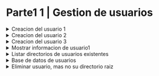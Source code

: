 # Parte1 1 | Gestion de usuarios

<details>
<summary>Creacion del usuario 1</summary>
        Para la creacion de un usuario es necesario utilizar el comando sudo adduser nombre_usuario. Al ejecutar este comando         establece un password.
        <div align="center">
                        <a href="" target="_blank"><img src="https://github.com/JulioFernandez99/so1_actividades_201902416/blob/main/Recursos/Actividad3/creando_usuario1.png" style="width:50rem"></a>
        </div>

</details>

<details>
<summary>Creacion del usuario 2</summary>
     Para la creacion de un usuario es necesario utilizar el comando sudo adduser nombre_usuario. Al ejecutar este comando establece un password.
     <div align="center">
        <a href="" target="_blank"><img src="https://github.com/JulioFernandez99/so1_actividades_201902416/blob/main/Recursos/Actividad3/creacion_usuario2.png" style="width:50rem"></a>
    </div>

</details>

<details>
    <summary>Creacion del usuario 3</summary>
        Para la creacion de un usuario es necesario utilizar el comando sudo adduser nombre_usuario. Al ejecutar este comando establece un password.
        <div align="center">
    </div>
            <a href="" target="_blank"><img src="https://github.com/JulioFernandez99/so1_actividades_201902416/blob/main/Recursos/Actividad3/creacion_usuario3.png" style="width:50rem"></a>
    </div>

</details>

<details>
    <summary>Mostrar informacion de usuario1</summary>
        Para mostrar la informacion de dicho usuario, se ultiliza el siguiente comando, id nombre_usuario1.   
        <div align="center">
            <a href="" target="_blank"><img src="https://github.com/JulioFernandez99/so1_actividades_201902416/blob/main/Recursos/Actividad3/info_usuario1.png" style="width:50rem"></a>
    </div>

</details>




<details>
    <summary>Listar directorios de usuarios existentes</summary
    Para ver los directorios raiz de cada usuario hay que hacer el comando ls a la ruta home, de la siguiente manera: ls /home
        <div align="center">
            <a href="" target="_blank"><img src="https://github.com/JulioFernandez99/so1_actividades_201902416/blob/main/Recursos/Actividad3/list_directorios_usuarios.png" style="width:50rem"></a>
    </div>

</details>


<details>
    <summary>Base de datos de usuarios</summary>
    Para ver la base de datos de usuarios, utilizar el comando cat /etc/passwd
        <div align="center">
            <a href="" target="_blank"><img src="https://github.com/JulioFernandez99/so1_actividades_201902416/blob/main/Recursos/Actividad3/db_usuarios.png" style="width:50rem"></a>
    </div>

</details>


<details>
    <summary>Eliminar usuario, mas no su directorio raiz</summary>
    Para eliminar un usuario y conservar su directorio utilizar el siguiente comando: sudo userdel nombre_usuario.
    <br>
    <br>
    En esta imagen se puede observar que se conservo el directorio raiz del usuario.
    <div align="center">
            <a href="" target="_blank"><img src="https://github.com/JulioFernandez99/so1_actividades_201902416/blob/main/Recursos/Actividad3/list_directorios_usuarios.png" style="width:50rem"></a>
    </div>
    <br>
    Pero en esta imagen se observa que el usuario ya no eciste en la base de datos.
    <div align="center">
            <a href="" target="_blank"><img src="https://github.com/JulioFernandez99/so1_actividades_201902416/blob/main/Recursos/Actividad3/db_usuario_eliminado.png" style="width:50rem"></a>
    </div>

</details>
